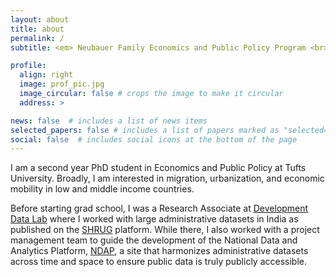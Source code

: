 ```yaml
---
layout: about
title: about
permalink: /
subtitle: <em> Neubauer Family Economics and Public Policy Program <br>  The Fletcher School and the Graduate School of Arts and Sciences at Tufts University </em>

profile:
  align: right
  image: prof_pic.jpg
  image_circular: false # crops the image to make it circular
  address: >

news: false  # includes a list of news items
selected_papers: false # includes a list of papers marked as "selected={true}"
social: false  # includes social icons at the bottom of the page
---
```


I am a second year PhD student in Economics and Public Policy at Tufts University. Broadly, I am interested in migration, urbanization, and economic mobility in low and middle income countries.

Before starting grad school, I was a Research Associate at [Development Data Lab](https://www.devdatalab.org/) where I worked with large administrative datasets in India as published on the [SHRUG](https://www.devdatalab.org/shrug) platform. While there, I also worked with a project management team to guide the development of the National Data and Analytics Platform, [NDAP](https://ndap.niti.gov.in), a site that harmonizes administrative datasets across time and space to ensure public data is truly publicly accessible.


